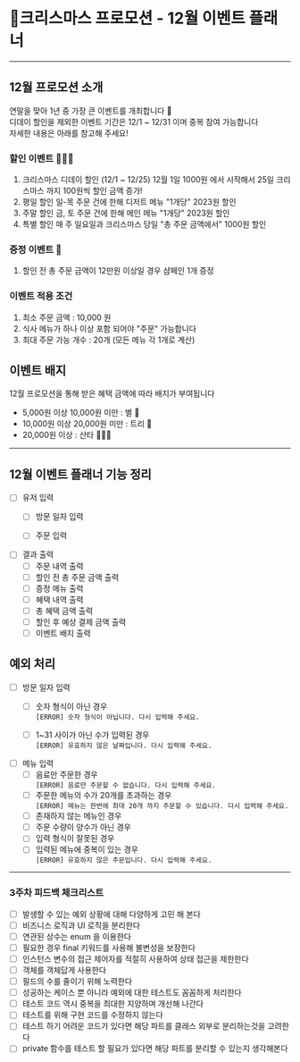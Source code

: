 # 🎄크리스마스 프로모션 - 12월 이벤트 플래너

---

## 12월 프로모션 소개

연말을 맞아 1년 중 가장 큰 이벤트를 개최합니다 🚀   
디데이 할인을 제외한 이벤트 기간은 12/1 ~ 12/31 이며 중복 참여 가능합니다   
자세한 내용은 아래를 참고해 주세요!

### 할인 이벤트 🧑🏻‍🎄

1. ‍크리스마스 디데이 할인 (12/1 ~ 12/25)
   12월 1일 1000원 에서 시작해서 25일 크리스마스 까지 100원씩 할인 금액 증가!
2. 평일 할인
   일-목 주문 건에 한해 디저트 메뉴 "1개당" 2023원 할인
3. 주말 할인
   금, 토 주문 건에 한해 메인 메뉴 "1개당" 2023원 할인
4. 특별 할인
   매 주 일요일과 크리스마스 당일 "총 주문 금액에서" 1000원 할인

### 증정 이벤트 🍾

1. 할인 전 총 주문 금액이 12만원 이상일 경우 샴페인 1개 증정

### 이벤트 적용 조건

1. 최소 주문 금액 : 10,000 원
2. 식사 메뉴가 하나 이상 포함 되어야 "주문" 가능합니다
3. 최대 주문 가능 개수 : 20개 (모든 메뉴 각 1개로 계산)

## 이벤트 배지

12월 프로모션을 통해 받은 혜택 금액에 따라 배지가 부여됩니다

- 5,000원 이상 10,000원 미만 : 별 🌟
- 10,000원 이상 20,000원 미만 : 트리 🎄
- 20,000원 이상 : 산타 🧑🏻‍🎄

---

## 12월 이벤트 플래너 기능 정리

- [ ] 유저 입력
    - [ ] 방문 일자 입력
    - [ ] 주문 입력


- [ ] 결과 출력
    - [ ] 주문 내역 출력
    - [ ] 할인 전 총 주문 금액 출력
    - [ ] 증정 메뉴 출력
    - [ ] 혜택 내역 출력
    - [ ] 총 혜택 금액 출력
    - [ ] 할인 후 예상 결제 금액 출력
    - [ ] 이벤트 배지 출력

## 예외 처리

- [ ] 방문 일자 입력
    - [ ] 숫자 형식이 아닌 경우    
      ```[ERROR] 숫자 형식이 아닙니다. 다시 입력해 주세요.```
    - [ ] 1~31 사이가 아닌 수가 입력된 경우  
      ```[ERROR] 유효하지 않은 날짜입니다. 다시 입력해 주세요.```


- [ ] 메뉴 입력
    - [ ] 음료만 주문한 경우   
      ```[ERROR] 음료만 주문할 수 없습니다. 다시 입력해 주세요.```
    - [ ] 주문한 메뉴의 수가 20개를 초과하는 경우   
      ```[ERROR] 메뉴는 한번에 최대 20개 까지 주문할 수 있습니다. 다시 입력해 주세요.```
    - [ ] 존재하지 않는 메뉴인 경우
    - [ ] 주문 수량이 양수가 아닌 경우
    - [ ] 입력 형식이 잘못된 경우
    - [ ] 입력된 메뉴에 중복이 있는 경우   
      ```[ERROR] 유효하지 않은 주문입니다. 다시 입력해 주세요.```

---

### 3주차 피드백 체크리스트

- [ ] 발생할 수 있는 예외 상황에 대해 다양하게 고민 해 본다
- [ ] 비즈니스 로직과 UI 로직을 분리한다
- [ ] 연관된 상수는 enum 을 이용한다
- [ ] 필요한 경우 final 키워드를 사용해 불변성을 보장한다
- [ ] 인스턴스 변수의 접근 제어자를 적절히 사용하여 상태 접근을 제한한다
- [ ] 객체를 객체답게 사용한다
- [ ] 필드의 수를 줄이기 위해 노력한다
- [ ] 성공하는 케이스 뿐 아니라 예외에 대한 테스트도 꼼꼼하게 처리한다
- [ ] 테스트 코드 역시 중복을 최대한 지양하며 개선해 나간다
- [ ] 테스트를 위해 구현 코드를 수정하지 않는다
- [ ] 테스트 하기 어려운 코드가 있다면 해당 파트를 클래스 외부로 분리하는것을 고려한다
- [ ] private 함수를 테스트 할 필요가 있다면 해당 파트를 분리할 수 있는지 생각해본다